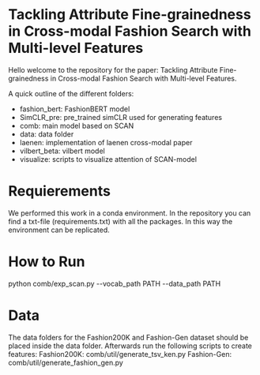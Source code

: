 # Tackling Attribute Fine-grainedness in Cross-modal Fashion Search with Multi-level Features

Hello welcome to the repository for the paper: Tackling Attribute Fine-grainedness in Cross-modal Fashion Search with Multi-level Features. 

A quick outline of the different folders:
- fashion_bert: FashionBERT model 
- SimCLR_pre: pre_trained simCLR used for generating features 
- comb: main model based on SCAN 
- data: data folder
- laenen: implementation of laenen cross-modal paper
- vilbert_beta: vilbert model 
- visualize: scripts to visualize attention of SCAN-model


# Requierements
We performed this work in a conda environment. In the repository you can find a txt-file (requirements.txt) with all the packages. In this way the environment can be replicated. 

# How to Run
python comb/exp_scan.py --vocab_path PATH --data_path PATH

# Data
The data folders for the Fashion200K and Fashion-Gen dataset should be placed inside the data folder. Afterwards run the following scripts to create features:
Fashion200K: comb/util/generate_tsv_ken.py
Fashion-Gen: comb/util/generate_fashion_gen.py
